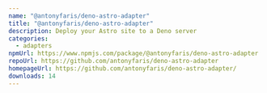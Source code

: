 ```yaml
---
name: "@antonyfaris/deno-astro-adapter"
title: "@antonyfaris/deno-astro-adapter"
description: Deploy your Astro site to a Deno server
categories:
  - adapters
npmUrl: https://www.npmjs.com/package/@antonyfaris/deno-astro-adapter
repoUrl: https://github.com/antonyfaris/deno-astro-adapter
homepageUrl: https://github.com/antonyfaris/deno-astro-adapter/
downloads: 14
---
```

